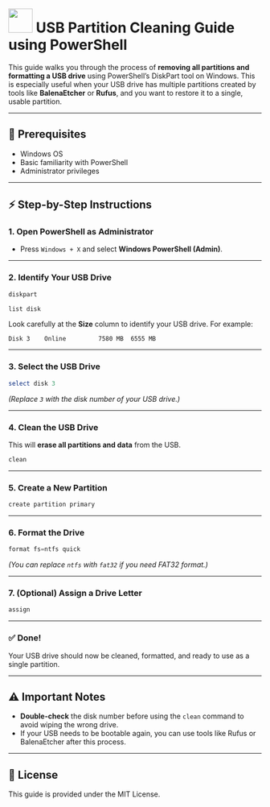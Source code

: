# <img src="https://i.postimg.cc/RVfnZc7N/FH63-XNDI504-TRGD.png" width="48"> USB Partition Cleaning Guide using PowerShell

This guide walks you through the process of **removing all partitions and formatting a USB drive** using PowerShell’s DiskPart tool on Windows. This is especially useful when your USB drive has multiple partitions created by tools like **BalenaEtcher** or **Rufus**, and you want to restore it to a single, usable partition.

---

## 🚀 Prerequisites
- Windows OS
- Basic familiarity with PowerShell
- Administrator privileges

---

## ⚡ Step-by-Step Instructions

### 1. Open PowerShell as Administrator
- Press `Windows + X` and select **Windows PowerShell (Admin)**.

---

### 2. Identify Your USB Drive
```powershell
diskpart
````

```powershell
list disk
```

Look carefully at the **Size** column to identify your USB drive. For example:

```text
Disk 3    Online         7580 MB  6555 MB
```

---

### 3. Select the USB Drive

```powershell
select disk 3
```

*(Replace `3` with the disk number of your USB drive.)*

---

### 4. Clean the USB Drive

This will **erase all partitions and data** from the USB.

```powershell
clean
```

---

### 5. Create a New Partition

```powershell
create partition primary
```

---

### 6. Format the Drive

```powershell
format fs=ntfs quick
```

*(You can replace `ntfs` with `fat32` if you need FAT32 format.)*

---

### 7. (Optional) Assign a Drive Letter

```powershell
assign
```

---

### ✅ Done!

Your USB drive should now be cleaned, formatted, and ready to use as a single partition.

---

## ⚠️ Important Notes

* **Double-check** the disk number before using the `clean` command to avoid wiping the wrong drive.
* If your USB needs to be bootable again, you can use tools like Rufus or BalenaEtcher after this process.

---

## 📂 License

This guide is provided under the MIT License.
